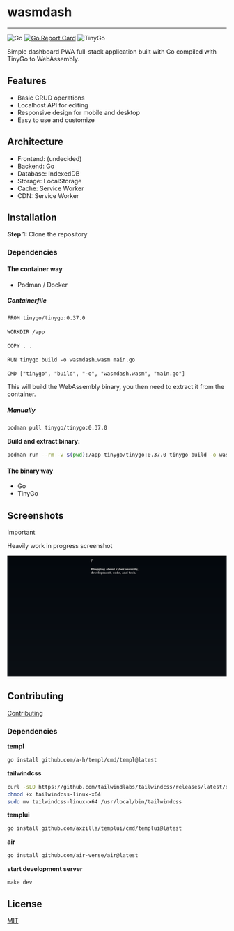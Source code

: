 # wasmdash

---

![Go](https://img.shields.io/badge/Go-1.24-blue)
[![Go Report Card](https://goreportcard.com/badge/github.com/pynezz/wasmdash)](https://goreportcard.com/report/github.com/pynezz/wasmdash)
![TinyGo](https://img.shields.io/badge/TinyGo-0.37.0-blue)

Simple dashboard PWA full-stack application built with Go compiled with TinyGo to WebAssembly.

## Features

- Basic CRUD operations
- Localhost API for editing
- Responsive design for mobile and desktop
- Easy to use and customize

## Architecture

- Frontend: (undecided)
- Backend: Go
- Database: IndexedDB
- Storage: LocalStorage
- Cache: Service Worker
- CDN: Service Worker

## Installation

**Step 1:** Clone the repository

### Dependencies

#### The container way

- Podman / Docker

##### Containerfile

```Containerfile
FROM tinygo/tinygo:0.37.0

WORKDIR /app

COPY . .

RUN tinygo build -o wasmdash.wasm main.go

CMD ["tinygo", "build", "-o", "wasmdash.wasm", "main.go"]
```

This will build the WebAssembly binary, you then need to extract it from the container.

##### Manually

```bash
podman pull tinygo/tinygo:0.37.0
```

**Build and extract binary:**
```bash
podman run --rm -v $(pwd):/app tinygo/tinygo:0.37.0 tinygo build -o wasmdash.wasm main.go
```

#### The binary way

- Go
- TinyGo

## Screenshots

> [!IMPORTANT]
> Heavily work in progress screenshot

![screenshot 03.06.2025](assets/03062025.png)

## Contributing

[Contributing](CONTRIBUTING.md)

### Dependencies

**templ**

```sh
go install github.com/a-h/templ/cmd/templ@latest
```

**tailwindcss**

```sh
curl -sLO https://github.com/tailwindlabs/tailwindcss/releases/latest/download/tailwindcss-linux-x64
chmod +x tailwindcss-linux-x64
sudo mv tailwindcss-linux-x64 /usr/local/bin/tailwindcss
```

**templui**

```sh
go install github.com/axzilla/templui/cmd/templui@latest
```

**air**

```sh
go install github.com/air-verse/air@latest
```

**start development server**

```
make dev
```

## License

[MIT](LICENSE)
